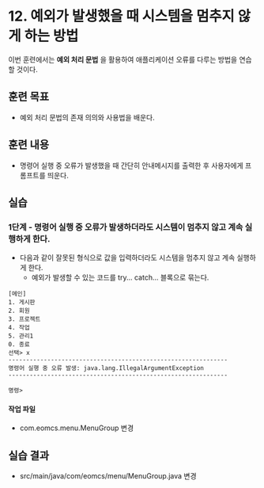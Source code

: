 # 12. 예외가 발생했을 때 시스템을 멈추지 않게 하는 방법

이번 훈련에서는 **예외 처리 문법** 을 활용하여
애플리케이션 오류를 다루는 방법을 
연습할 것이다.
 
## 훈련 목표

- 예외 처리 문법의 존재 의의와 사용법을 배운다.


## 훈련 내용

- 명령어 실행 중 오류가 발생했을 때 간단히 안내메시지를 출력한 후 사용자에게 프롬프트를 띄운다.

## 실습


### 1단계 - 명령어 실행 중 오류가 발생하더라도 시스템이 멈추지 않고 계속 실행하게 한다.


- 다음과 같이 잘못된 형식으로 값을 입력하더라도 시스템을 멈추지 않고 계속 실행하게 한다.
  - 예외가 발생할 수 있는 코드를 try... catch... 블록으로 묶는다.

```
[메인]
1. 게시판
2. 회원
3. 프로젝트
4. 작업
5. 관리1
0. 종료
선택> x
--------------------------------------------------------------
명령어 실행 중 오류 발생: java.lang.IllegalArgumentException
--------------------------------------------------------------

명령>
```

#### 작업 파일

- com.eomcs.menu.MenuGroup 변경


## 실습 결과

- src/main/java/com/eomcs/menu/MenuGroup.java 변경
